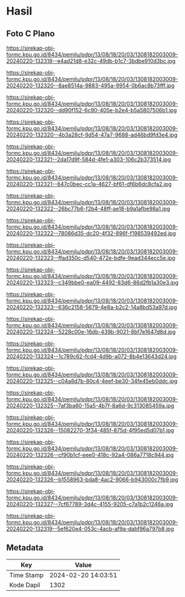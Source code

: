 # Hasil

## Foto C Plano

https://sirekap-obj-formc.kpu.go.id/8434/pemilu/pdpr/13/08/18/20/03/1308182003009-20240220-132318--e4ad21d8-e32c-49db-b1c7-3bdbe910d3bc.jpg

https://sirekap-obj-formc.kpu.go.id/8434/pemilu/pdpr/13/08/18/20/03/1308182003009-20240220-132320--8ae8514a-9883-495a-9954-0b6ac8b73fff.jpg

https://sirekap-obj-formc.kpu.go.id/8434/pemilu/pdpr/13/08/18/20/03/1308182003009-20240220-132320--dd90f152-6c90-405e-b2e4-b5a5807506b1.jpg

https://sirekap-obj-formc.kpu.go.id/8434/pemilu/pdpr/13/08/18/20/03/1308182003009-20240220-132320--4b3a28cf-9d54-47a7-9688-ad46bd9fd3e4.jpg

https://sirekap-obj-formc.kpu.go.id/8434/pemilu/pdpr/13/08/18/20/03/1308182003009-20240220-132321--2da17d9f-584d-4fe1-a303-106c2b373514.jpg

https://sirekap-obj-formc.kpu.go.id/8434/pemilu/pdpr/13/08/18/20/03/1308182003009-20240220-132321--647c0bec-cc1a-4627-bf61-df6b6dc8cfa2.jpg

https://sirekap-obj-formc.kpu.go.id/8434/pemilu/pdpr/13/08/18/20/03/1308182003009-20240220-132322--26bc77b6-f2b4-48ff-ae18-b9a1afbe98a1.jpg

https://sirekap-obj-formc.kpu.go.id/8434/pemilu/pdpr/13/08/18/20/03/1308182003009-20240220-132322--78086d35-dc20-4f32-896f-f198539492ed.jpg

https://sirekap-obj-formc.kpu.go.id/8434/pemilu/pdpr/13/08/18/20/03/1308182003009-20240220-132323--ffad350c-d540-472e-bdfe-9ead344ecc5e.jpg

https://sirekap-obj-formc.kpu.go.id/8434/pemilu/pdpr/13/08/18/20/03/1308182003009-20240220-132323--c349bbe0-ea09-4492-83d6-86d2fb1a30e3.jpg

https://sirekap-obj-formc.kpu.go.id/8434/pemilu/pdpr/13/08/18/20/03/1308182003009-20240220-132323--636c2158-5679-4e8a-b2c2-14a8bd53a97d.jpg

https://sirekap-obj-formc.kpu.go.id/8434/pemilu/pdpr/13/08/18/20/03/1308182003009-20240220-132324--5228c00e-16db-439b-9021-8bf7e1647d8d.jpg

https://sirekap-obj-formc.kpu.go.id/8434/pemilu/pdpr/13/08/18/20/03/1308182003009-20240220-132324--1c789c62-fcd4-4d9b-a072-8b4e13643d24.jpg

https://sirekap-obj-formc.kpu.go.id/8434/pemilu/pdpr/13/08/18/20/03/1308182003009-20240220-132325--c04a8d7b-80c4-4eef-be30-34fe45eb0ddc.jpg

https://sirekap-obj-formc.kpu.go.id/8434/pemilu/pdpr/13/08/18/20/03/1308182003009-20240220-132325--7af3ba60-15a5-4b7f-8a6d-9c313085459a.jpg

https://sirekap-obj-formc.kpu.go.id/8434/pemilu/pdpr/13/08/18/20/03/1308182003009-20240220-132326--15082270-3f34-485f-875d-4f95ed5d07b1.jpg

https://sirekap-obj-formc.kpu.go.id/8434/pemilu/pdpr/13/08/18/20/03/1308182003009-20240220-132326--cf90b1cf-eee0-418c-92a4-086a7718c944.jpg

https://sirekap-obj-formc.kpu.go.id/8434/pemilu/pdpr/13/08/18/20/03/1308182003009-20240220-132326--b1558963-bda8-4ac2-9066-b943000c7fb9.jpg

https://sirekap-obj-formc.kpu.go.id/8434/pemilu/pdpr/13/08/18/20/03/1308182003009-20240220-132327--7cf67789-3d4c-4155-9205-c7a1b2c1246a.jpg

https://sirekap-obj-formc.kpu.go.id/8434/pemilu/pdpr/13/08/18/20/03/1308182003009-20240220-132319--5ef620e4-053c-4acb-af9a-dabf96a797b8.jpg


## Metadata

| Key        | Value               |
| ---------- | ------------------- |
| Time Stamp | 2024-02-20 14:03:51 |
| Kode Dapil | 1302                |




